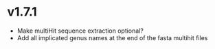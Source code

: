 # v1.7.1
- Make multiHit sequence extraction optional?
- Add all implicated genus names at the end of the fasta multihit files
